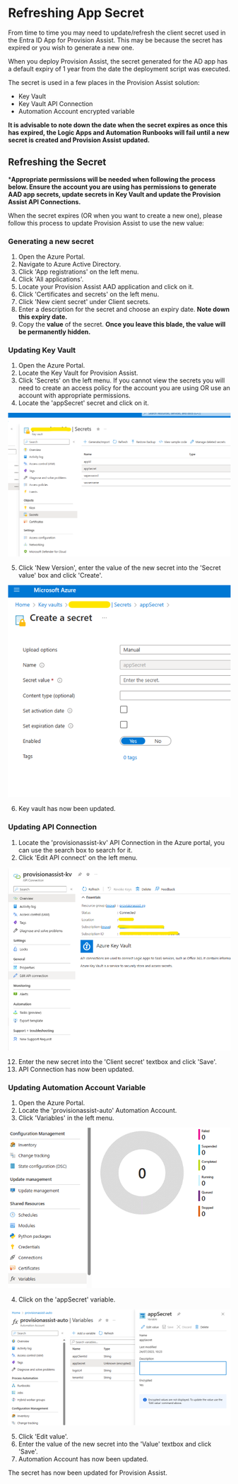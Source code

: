 # Refreshing App Secret

From time to time you may need to update/refresh the client secret used in the Entra ID App for Provision Assist. This may be because the secret has expired or you wish to generate a new one.

When you deploy Provision Assist, the secret generated for the AD app has a default expiry of 1 year from the date the deployment script was executed.

The secret is used in a few places in the Provision Assist solution:

- Key Vault
- Key Vault API Connection
- Automation Account encrypted variable

**It is advisable to note down the date when the secret expires as once this has expired, the Logic Apps and Automation Runbooks will fail until a new secret is created and Provision Assist updated.**

## Refreshing the Secret

***Appropriate permissions will be needed when following the process below. Ensure the account you are using has permissions to generate AAD app secrets, update secrets in Key Vault and update the Provision Assist API Connections.**

When the secret expires (OR when you want to create a new one), please follow this process to update Provision Assist to use the new value:

### Generating a new secret

1. Open the Azure Portal.
2. Navigate to Azure Active Directory.
3. Click 'App registrations' on the left menu.
4. Click 'All applications'.
5. Locate your Provision Assist AAD application and click on it.
6. Click 'Certificates and secrets' on the left menu.
7. Click 'New cient secret' under Client secrets.
8. Enter a description for the secret and choose an expiry date. **Note down this expiry date.**
9. Copy the **value** of the secret. **Once you leave this blade, the value will be permanently hidden.**

### Updating Key Vault

1. Open the Azure Portal.
2. Locate the Key Vault for Provision Assist.
3. Click 'Secrets' on the left menu. If you cannot view the secrets you will need to create an access policy for the account you are using OR use an account with appropriate permissions.
4. Locate the 'appSecret' secret and click on it.

![Key Vault appSecret secret screenshot](/Images/KeyVaultAppSecret.png)

5. Click 'New Version', enter the value of the new secret into the 'Secret value' box and click 'Create'.

![Key Vault create secret version screenshot](/Images/KeyVaultUpdateSecret.png)

6. Key vault has now been updated.

### Updating API Connection

1. Locate the 'provisionassist-kv' API Connection in the Azure portal, you can use the search box to search for it.
2. Click 'Edit API connect' on the left menu.

![Key Vault API Connection screenshot](/Images/KeyVaultAPIConnection.png)

12. Enter the new secret into the 'Client secret' textbox and click 'Save'.
13. API Connection has now been updated.

### Updating Automation Account Variable

1. Open the Azure Portal.
2. Locate the 'provisionassist-auto' Automation Account.
3. Click 'Variables' in the left menu.

![Automation Account variables option screenshot](/Images/AutomationAccountVariables.png)

4. Click on the 'appSecret' variable.

![Automation Account appSecret variable screenshot](/Images/AutomationAccountAppSecretVariable.png)

5. Click 'Edit value'.
6. Enter the value of the new secret into the 'Value' textbox and click 'Save'.
7. Automation Account has now been updated.

The secret has now been updated for Provision Assist.